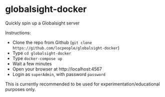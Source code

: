 # globalsight-docker
Quickly spin up a Globalsight server

Instructions:
- Clone the repo from Github (`git clone https://github.com/locpeople/globalsight-docker`)
- Type `cd globalsight-docker`
- Type `docker-compose up`
- Wait a few minutes
- Open your browser at http://localhost:4567
- Login as `superAdmin`, with password `password`

This is currently recommended to be used for experimentation/educational purposes only.